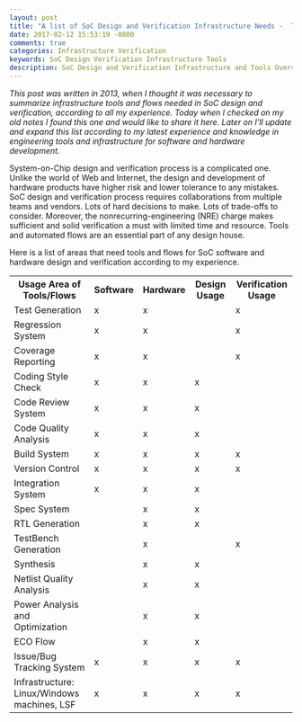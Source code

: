 ```yaml
---
layout: post
title: "A list of SoC Design and Verification Infrastructure Needs -  Tools/Automation Flows (2013)"
date: 2017-02-12 15:53:19 -0800
comments: true
categories: Infrastructure Verification
keywords: SoC Design Verification Infrastructure Tools 
description: SoC Design and Verification Infrastructure and Tools Overview
---
```


*This post was written in 2013, when I thought it was necessary to summarize infrastructure tools and flows needed in SoC design and verification, according to all my experience. Today when I checked on my old notes I found this one and would like to share it here. Later on I'll update and expand this list according to my latest experience and knowledge in engineering tools and infrastructure for software and hardware development.*

System-on-Chip design and verification process is a complicated one. Unlike the world of Web and Internet, the design and development of hardware products have higher risk and lower tolerance to any mistakes. SoC design and verification process requires collaborations from multiple teams and vendors. Lots of hard decisions to make. Lots of trade-offs to consider. Moreover, the nonrecurring-engineering (NRE) charge makes sufficient and solid verification a must with limited time and resource. Tools and automated flows are an essential part of any design house.
 
Here is a list of areas that need tools and flows for SoC software and hardware design and verification according to my experience.

<table>
<tr>
	<th>Usage Area of Tools/Flows</th>
	<th>Software</th>
	<th>Hardware</th>
	<th>Design Usage</th>
	<th>Verification Usage</th>
</tr>

<tr>
	<td>Test Generation</td>
	<td>x</td>
	<td>x</td>
	<td></td>
	<td>x</td>
</tr>

<tr>
	<td>Regression System</td>
	<td>x</td>
	<td>x</td>
	<td></td>
	<td>x</td>
</tr>

<tr>
	<td>Coverage Reporting</td>
	<td>x</td>
	<td>x</td>
	<td></td>
	<td>x</td>
</tr>

<tr>
	<td>Coding Style Check</td>
	<td>x</td>
	<td>x</td>
	<td>x</td>
	<td></td>
</tr>

<tr>
	<td>Code Review System</td>
	<td>x</td>
	<td>x</td>
	<td>x</td>
	<td></td>
</tr>

<tr>
	<td>Code Quality Analysis</td>
	<td>x</td>
	<td>x</td>
	<td>x</td>
	<td></td>
</tr>

<tr>
	<td>Build System</td>
	<td>x</td>
	<td>x</td>
	<td>x</td>
	<td>x</td>
</tr>

<tr>
	<td>Version Control</td>
	<td>x</td>
	<td>x</td>
	<td>x</td>
	<td>x</td>
</tr>

<tr>
	<td>Integration System</td>
	<td>x</td>
	<td>x</td>
	<td>x</td>
	<td></td>
</tr>

<tr>
	<td>Spec System</td>
	<td></td>
	<td>x</td>
	<td>x</td>
	<td></td>
</tr>

<tr>
	<td>RTL Generation</td>
	<td></td>
	<td>x</td>
	<td>x</td>
	<td></td>
</tr>

<tr>
	<td>TestBench Generation</td>
	<td></td>
	<td>x</td>
	<td></td>
	<td>x</td>
</tr>

<tr>
	<td>Synthesis</td>
	<td></td>
	<td>x</td>
	<td>x</td>
	<td></td>
</tr>

<tr>
	<td>Netlist Quality Analysis</td>
	<td></td>
	<td>x</td>
	<td>x</td>
	<td></td>
</tr>

<tr>
	<td>Power Analysis and Optimization</td>
	<td></td>
	<td>x</td>
	<td>x</td>
	<td></td>
</tr>

<tr>
	<td>ECO Flow</td>
	<td></td>
	<td>x</td>
	<td>x</td>
	<td></td>
</tr>

<tr>
	<td>Issue/Bug Tracking System</td>
	<td>x</td>
	<td>x</td>
	<td>x</td>
	<td>x</td>
</tr>

<tr>
	<td>Infrastructure: Linux/Windows machines, LSF</td>
	<td>x</td>
	<td>x</td>
	<td>x</td>
	<td>x</td>
</tr>

</table>



